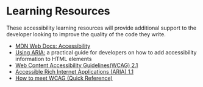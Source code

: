 # Learning Resources

These accessibility learning resources will provide additional support to the developer looking to improve the quality of the code they write. 

- [MDN Web Docs: Accessibility](https://developer.mozilla.org/en-US/docs/Learn/Accessibility)
- [Using ARIA:](https://www.w3.org/TR/using-aria/) a practical guide for developers on how to add accessibility information to HTML elements
- [Web Content Accessibility Guidelines(WCAG) 2.1](https://www.w3.org/TR/WCAG21/)
- [Accessible Rich Internet Applications (ARIA) 1.1](https://www.w3.org/TR/wai-aria-1.1/) 
- [How to meet WCAG (Quick Reference)](https://www.w3.org/WAI/WCAG21/quickref/)
